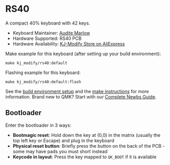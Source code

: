 # RS40

A compact 40% keyboard with 42 keys.

* Keyboard Maintainer: [Audite Marlow](https://github.com/auditemarlow)
* Hardware Supported: RS40 PCB
* Hardware Availability: [KJ-Modify Store on AliExpress](https://www.aliexpress.us/item/3256803963501165.html)

Make example for this keyboard (after setting up your build environment):

    make kj_modify/rs40:default

Flashing example for this keyboard:

    make kj_modify/rs40:default:flash

See the [build environment setup](https://docs.qmk.fm/#/getting_started_build_tools) and the [make instructions](https://docs.qmk.fm/#/getting_started_make_guide) for more information. Brand new to QMK? Start with our [Complete Newbs Guide](https://docs.qmk.fm/#/newbs).

## Bootloader

Enter the bootloader in 3 ways:

* **Bootmagic reset**: Hold down the key at (0,0) in the matrix (usually the top left key or Escape) and plug in the keyboard
* **Physical reset button**: Briefly press the button on the back of the PCB - some may have pads you must short instead
* **Keycode in layout**: Press the key mapped to `QK_BOOT` if it is available
